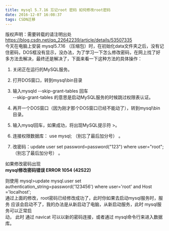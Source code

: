 ```yaml
---
title: mysql 5.7.16 忘记root 密码 如何修改root密码
date: 2016-12-07 16:08:37
tags: CSDN迁移
---
```

 版权声明：需要转载的请注明出处 https://blog.csdn.net/qq_22642239/article/details/53507335   
   今天在电脑上安装 mysql5.7.16 （压缩包）时，在初始化data文件夹之后，没有记住密码，DOS框没有显示，没办法，为了学习一下怎么修改密码，在网上找了好多方法去解决，最终还是解决了，下面来看一下这种方法的具体操作：

 

 1. 关闭正在运行的MySQL服务。   
  
 2. 打开DOS窗口，转到mysql\bin目录  
  
 3. 输入mysqld --skip-grant-tables 回车  
 --skip-grant-tables 的意思是启动MySQL服务的时候跳过权限表认证。   
  
 4. 再开一个DOS窗口（因为刚才那个DOS窗口已经不能动了），转到mysql\bin目录。   
  
 5. 输入mysql回车，如果成功，将出现MySQL提示符 >。   
  
 6. 连接权限数据库： use mysql; （别忘了最后加分号） 。  
  
 7. 改密码：update user set password=password("123") where user="root"; （别忘了最后加分号） 。   
  
 如果修改密码出现   
 **mysql修改密码错误 ERROR 1054 (42S22)**  
  
 则使用 mysql>update mysql.user set authentication_string=password('123456') where user='root' and Host ='localhost';  
  通过上面的修改，root密码已经修改成功了，此时你如果去启动mysql服务时，服务 应该会启动不了，我的办法是从新启动了电脑，从新启动服务，此时 mysql服务可以正常启  
 动， 此时 通过 navicat 可以以新的密码连接，或者通过 mysql命令行来进入数据库。  
   


   
 